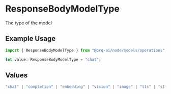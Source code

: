 # ResponseBodyModelType

The type of the model

## Example Usage

```typescript
import { ResponseBodyModelType } from "@orq-ai/node/models/operations";

let value: ResponseBodyModelType = "chat";
```

## Values

```typescript
"chat" | "completion" | "embedding" | "vision" | "image" | "tts" | "stt" | "rerank" | "moderations"
```